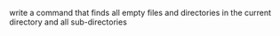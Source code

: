 write a command that finds all empty files and directories in the current directory and all sub-directories

